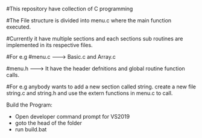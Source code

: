 #This repository have collection of C programming

#The File structure is divided into menu.c where the main function executed. 

#Currently it have multiple sections and each sections sub routines are implemented in its respective files.

#For e.g 
#menu.c  ---> Basic.c and Array.c

#menu.h ---> It have the header defnitions and global routine function calls.

#For e.g anybody wants to add a  new section called string. create a new file string.c and string.h and use the extern functions in menu.c to call.




Build the Program:

- Open developer command prompt for VS2019
- goto the head of the folder
- run build.bat
